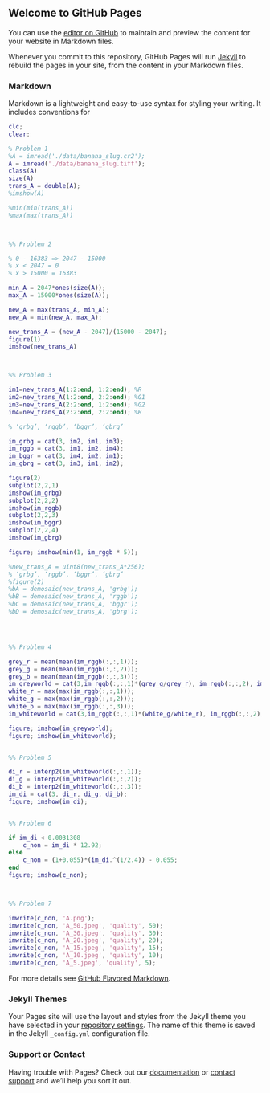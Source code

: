## Welcome to GitHub Pages

You can use the [editor on GitHub](https://github.com/eunjeeee/matlab.github.io/edit/gh-pages/index.md) to maintain and preview the content for your website in Markdown files.

Whenever you commit to this repository, GitHub Pages will run [Jekyll](https://jekyllrb.com/) to rebuild the pages in your site, from the content in your Markdown files.

### Markdown

Markdown is a lightweight and easy-to-use syntax for styling your writing. It includes conventions for

```matlab
clc;
clear;

% Problem 1
%A = imread('./data/banana_slug.cr2');
A = imread('./data/banana_slug.tiff');
class(A)
size(A)
trans_A = double(A);
%imshow(A)

%min(min(trans_A))
%max(max(trans_A))



%% Problem 2

% 0 - 16383 => 2047 - 15000
% x < 2047 = 0
% x > 15000 = 16383

min_A = 2047*ones(size(A));
max_A = 15000*ones(size(A));

new_A = max(trans_A, min_A);
new_A = min(new_A, max_A);

new_trans_A = (new_A - 2047)/(15000 - 2047);
figure(1)
imshow(new_trans_A)



%% Problem 3

im1=new_trans_A(1:2:end, 1:2:end); %R
im2=new_trans_A(1:2:end, 2:2:end); %G1
im3=new_trans_A(2:2:end, 1:2:end); %G2
im4=new_trans_A(2:2:end, 2:2:end); %B

% ‘grbg’, ‘rggb’, ‘bggr’, ‘gbrg’

im_grbg = cat(3, im2, im1, im3); 
im_rggb = cat(3, im1, im2, im4); 
im_bggr = cat(3, im4, im2, im1); 
im_gbrg = cat(3, im3, im1, im2); 

figure(2)
subplot(2,2,1)
imshow(im_grbg)
subplot(2,2,2)
imshow(im_rggb)
subplot(2,2,3)
imshow(im_bggr)
subplot(2,2,4)
imshow(im_gbrg)

figure; imshow(min(1, im_rggb * 5));

%new_trans_A = uint8(new_trans_A*256);
% ‘grbg’, ‘rggb’, ‘bggr’, ‘gbrg’
%figure(2)
%bA = demosaic(new_trans_A, 'grbg');
%bB = demosaic(new_trans_A, 'rggb');
%bC = demosaic(new_trans_A, 'bggr');
%bD = demosaic(new_trans_A, 'gbrg');




%% Problem 4

grey_r = mean(mean(im_rggb(:,:,1)));
grey_g = mean(mean(im_rggb(:,:,2)));
grey_b = mean(mean(im_rggb(:,:,3)));
im_greyworld = cat(3,im_rggb(:,:,1)*(grey_g/grey_r), im_rggb(:,:,2), im_rggb(:,:,3)*(grey_g/grey_b));
white_r = max(max(im_rggb(:,:,1)));
white_g = max(max(im_rggb(:,:,2)));
white_b = max(max(im_rggb(:,:,3)));
im_whiteworld = cat(3,im_rggb(:,:,1)*(white_g/white_r), im_rggb(:,:,2), im_rggb(:,:,3)*(white_g/white_b));

figure; imshow(im_greyworld);
figure; imshow(im_whiteworld);


%% Problem 5

di_r = interp2(im_whiteworld(:,:,1));
di_g = interp2(im_whiteworld(:,:,2));
di_b = interp2(im_whiteworld(:,:,3));
im_di = cat(3, di_r, di_g, di_b);
figure; imshow(im_di);


%% Problem 6

if im_di < 0.0031308
    c_non = im_di * 12.92;
else 
    c_non = (1+0.055)*(im_di.^(1/2.4)) - 0.055;
end
figure; imshow(c_non);



%% Problem 7

imwrite(c_non, 'A.png');
imwrite(c_non, 'A_50.jpeg', 'quality', 50);
imwrite(c_non, 'A_30.jpeg', 'quality', 30);
imwrite(c_non, 'A_20.jpeg', 'quality', 20);
imwrite(c_non, 'A_15.jpeg', 'quality', 15);
imwrite(c_non, 'A_10.jpeg', 'quality', 10);
imwrite(c_non, 'A_5.jpeg', 'quality', 5);


```

For more details see [GitHub Flavored Markdown](https://guides.github.com/features/mastering-markdown/).

### Jekyll Themes

Your Pages site will use the layout and styles from the Jekyll theme you have selected in your [repository settings](https://github.com/eunjeeee/matlab.github.io/settings). The name of this theme is saved in the Jekyll `_config.yml` configuration file.

### Support or Contact

Having trouble with Pages? Check out our [documentation](https://docs.github.com/categories/github-pages-basics/) or [contact support](https://support.github.com/contact) and we’ll help you sort it out.
